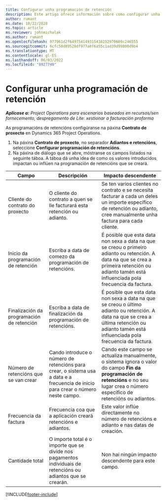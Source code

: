 ```yaml
---
title: Configurar unha programación de retención
description: Este artigo ofrece información sobre como configurar unha programación de retencións en Project Operations.
author: rumant
ms.date: 10/22/2020
ms.topic: article
ms.reviewer: johnmichalak
ms.author: rumant
ms.openlocfilehash: 077961d2f649754149315438252970609c246555
ms.sourcegitcommit: 6cfc50d89528df977a8f6a55c1ad39d99800d9b4
ms.translationtype: MT
ms.contentlocale: gl-ES
ms.lasthandoff: 06/03/2022
ms.locfileid: "8927740"
---
```

# <a name="set-up-a-retainer-schedule"></a>Configurar unha programación de retención

_**Aplícase a:** Project Operations para escenarios baseados en recursos/sen fornecemento, despregamento de Lite: xestionar a facturación proforma_

As programacións de retencións configúranse na páxina **Contrato de proxecto** en Dynamics 365 Project Operations.

1. Na páxina **Contrato de proxecto**, no separador **Adiantos e retencións**, seleccione **Configurar programación de retencións**.
2. Na páxina de diálogo que se abre, móstranse os campos listados na seguinte táboa. A táboa dá unha idea de como os valores introducidos impactan ou inflúen na programación de retencións que se creará.

| Campo | Descripción | Impacto descendente |
| --- | --- | --- |
| Cliente do contrato do proxecto | O cliente do contrato a quen se lle facturará esta retención ou adianto. | Se ten varios clientes no contrato e se necesita facturar a cada un deles un importe específico de retención ou adianto, cree manualmente unha factura para cada cliente. |
| Inicio da programación de retención | Escriba a data de comezo da programación de retencións. | É posible que esta data non sexa a data na que se creou o primeiro adianto ou retención. A data na que se crea a primeira retención ou adianto tamén está influenciada pola frecuencia da factura. |
| Finalización da programación de retención | Escriba a data de finalización da programación de retencións. | É posible que esta data non sexa a data na que se creou o último adianto ou retención. A data na que se crea a última retención ou adianto tamén está influenciada pola frecuencia da factura. |
| Número de retencións que se van crear | Cando introduce o número de retencións para crear, o sistema usa a data e a frecuencia de inicio para crear o número neste campo. | Cando este campo se actualiza manualmente, o sistema ignora o valor do campo **Fin da programación de retencións** e no seu lugar crea o número específico de retencións ou adiantos. |
| Frecuencia da factura | Frecuencia coa que a aplicación creará retencións e adiantos. | Este valor inflúe directamente no número de retencións e adianto e nas datas de creación. |
| Cantidade total | O importe total é o importe que se divide nos pagamentos individuais de retencións ou adiantos que se crearán. | Non hai ningún impacto descendente para este campo. |


[!INCLUDE[footer-include](../../includes/footer-banner.md)]